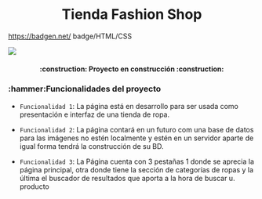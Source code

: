 <h1 align="center"> Tienda Fashion Shop </h1>

https://badgen.net/
badge/HTML/CSS

<p align="left">
   <img src="https://img.shields.io/badge/STATUS-EN%20DESAROLLO-green">
   </p>

<h4 align="center">
:construction: Proyecto en construcción :construction:
</h4>

<h3 align="left">:hammer:Funcionalidades del proyecto</h3>

- `Funcionalidad 1`: La página está en desarrollo para ser usada como presentación e interfaz de una tienda de ropa.

- `Funcionalidad 2`: La página contará en un futuro com una base de datos para las imágenes no estén localmente y estén en un servidor aparte de igual forma tendrá la construcción de su BD.

- `Funcionalidad 3`: La Página cuenta con 3 pestañas 1 donde se aprecia la página principal, otra donde tiene la sección de categorías de ropas y la última el buscador de resultados que aporta a la hora de buscar u. producto 